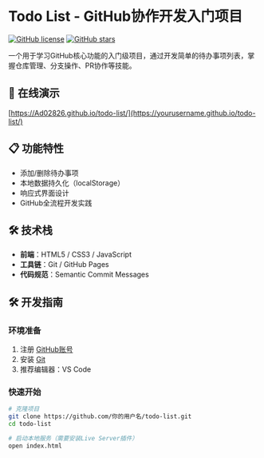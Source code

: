 # Todo List - GitHub协作开发入门项目

[![GitHub license](https://img.shields.io/github/license/Ad02826/todo-list)](https://github.com/你的用户名/todo-list)
[![GitHub stars](https://img.shields.io/github/stars/Ad02826/todo-list)](https://github.com/你的用户名/todo-list/stargazers)

一个用于学习GitHub核心功能的入门级项目，通过开发简单的待办事项列表，掌握仓库管理、分支操作、PR协作等技能。

## 🚀 在线演示
[https://Ad02826.github.io/todo-list/](https://yourusername.github.io/todo-list/)

## 📋 功能特性
- 添加/删除待办事项
- 本地数据持久化（localStorage）
- 响应式界面设计
- GitHub全流程开发实践

## 🛠️ 技术栈
- **前端**：HTML5 / CSS3 / JavaScript
- **工具链**：Git / GitHub Pages
- **代码规范**：Semantic Commit Messages

## 🛠️ 开发指南

### 环境准备
1. 注册 [GitHub账号](https://github.com)
2. 安装 [Git](https://git-scm.com/)
3. 推荐编辑器：VS Code

### 快速开始
```bash
# 克隆项目
git clone https://github.com/你的用户名/todo-list.git
cd todo-list

# 启动本地服务（需要安装Live Server插件）
open index.html
